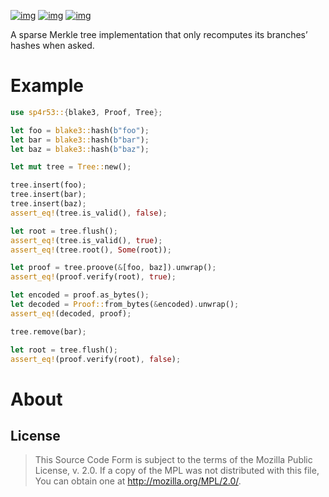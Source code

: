 [![img](https://img.shields.io/crates/l/sp4r53.svg)](https://github.com/r3v2d0g/sp4r53/blob/main/LICENSE.txt) [![img](https://img.shields.io/crates/v/sp4r53.svg)](https://crates.io/sp4r53) [![img](https://docs.rs/sp4r53.svg)](https://docs.rs/sp4r53)

A sparse Merkle tree implementation that only recomputes its branches&rsquo; hashes when asked.


# Example

```rust
use sp4r53::{blake3, Proof, Tree};

let foo = blake3::hash(b"foo");
let bar = blake3::hash(b"bar");
let baz = blake3::hash(b"baz");

let mut tree = Tree::new();

tree.insert(foo);
tree.insert(bar);
tree.insert(baz);
assert_eq!(tree.is_valid(), false);

let root = tree.flush();
assert_eq!(tree.is_valid(), true);
assert_eq!(tree.root(), Some(root));

let proof = tree.proove(&[foo, baz]).unwrap();
assert_eq!(proof.verify(root), true);

let encoded = proof.as_bytes();
let decoded = Proof::from_bytes(&encoded).unwrap();
assert_eq!(decoded, proof);

tree.remove(bar);

let root = tree.flush();
assert_eq!(proof.verify(root), false);
```


# About


## License

> This Source Code Form is subject to the terms of the Mozilla Public License, v. 2.0. If a copy of the MPL was not distributed with this file, You can obtain one at <http://mozilla.org/MPL/2.0/>.
